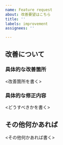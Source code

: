 ```yaml
---
name: Feature request
about: 改善要望はこちら
title: ''
labels: improvement
assignees: ''

---
```


## 改善について

### 具体的な改善箇所
<改善箇所を書く>

### 具体的な修正内容
<どうすべきかを書く>

## その他何かあれば
<その他何かあれば書く>
